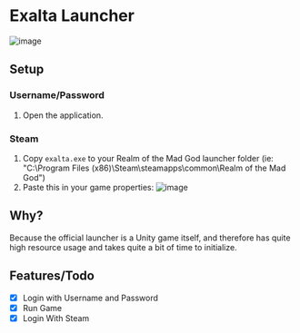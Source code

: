 # Exalta Launcher
![image](https://user-images.githubusercontent.com/50583248/174352490-2eebb7ac-594a-4337-85fe-2237dbf90ace.png)

## Setup
### Username/Password
1. Open the application.

### Steam
1. Copy `exalta.exe` to your Realm of the Mad God launcher folder (ie: "C:\Program Files (x86)\Steam\steamapps\common\Realm of the Mad God")
2. Paste this in your game properties: ![image](https://user-images.githubusercontent.com/50583248/174747723-08c25258-f67d-41b2-b70e-c8fe60c5f213.png)


## Why?
Because the official launcher is a Unity game itself, and therefore has quite high resource usage and takes quite a bit of time to initialize.

## Features/Todo
- [X] Login with Username and Password
- [X] Run Game
- [X] Login With Steam
